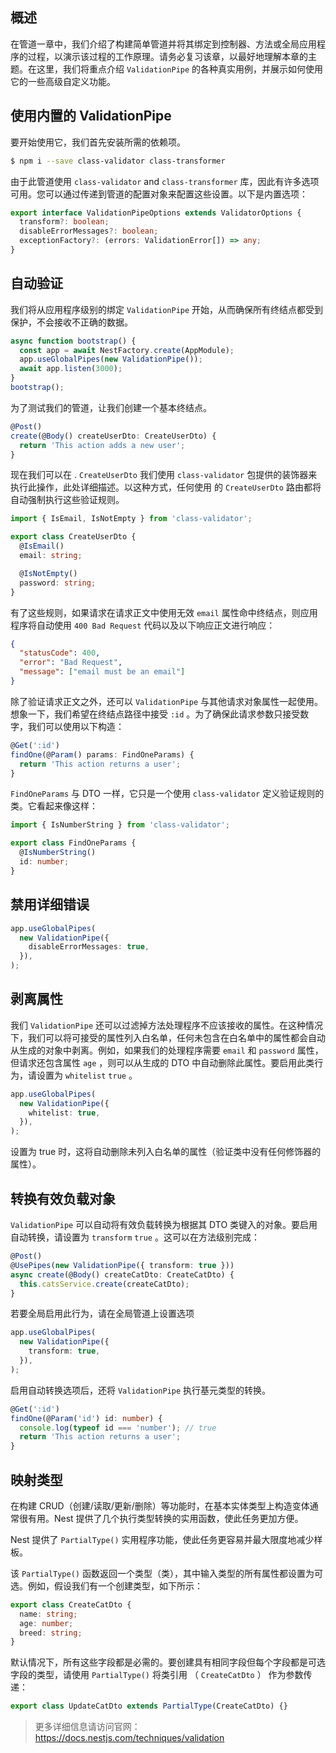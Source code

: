 ## 概述

在管道一章中，我们介绍了构建简单管道并将其绑定到控制器、方法或全局应用程序的过程，以演示该过程的工作原理。请务必复习该章，以最好地理解本章的主题。在这里，我们将重点介绍 `ValidationPipe` 的各种真实用例，并展示如何使用它的一些高级自定义功能。



## 使用内置的 ValidationPipe

要开始使用它，我们首先安装所需的依赖项。

```bash
$ npm i --save class-validator class-transformer
```

由于此管道使用 `class-validator` and `class-transformer` 库，因此有许多选项可用。您可以通过传递到管道的配置对象来配置这些设置。以下是内置选项：

```typescript
export interface ValidationPipeOptions extends ValidatorOptions {
  transform?: boolean;
  disableErrorMessages?: boolean;
  exceptionFactory?: (errors: ValidationError[]) => any;
}
```



## 自动验证

我们将从应用程序级别的绑定 `ValidationPipe` 开始，从而确保所有终结点都受到保护，不会接收不正确的数据。

```typescript
async function bootstrap() {
  const app = await NestFactory.create(AppModule);
  app.useGlobalPipes(new ValidationPipe());
  await app.listen(3000);
}
bootstrap();
```

为了测试我们的管道，让我们创建一个基本终结点。

```typescript
@Post()
create(@Body() createUserDto: CreateUserDto) {
  return 'This action adds a new user';
}
```

现在我们可以在 . `CreateUserDto` 我们使用 `class-validator` 包提供的装饰器来执行此操作，此处详细描述。以这种方式，任何使用 的 `CreateUserDto` 路由都将自动强制执行这些验证规则。

```typescript
import { IsEmail, IsNotEmpty } from 'class-validator';

export class CreateUserDto {
  @IsEmail()
  email: string;

  @IsNotEmpty()
  password: string;
}
```

有了这些规则，如果请求在请求正文中使用无效 `email` 属性命中终结点，则应用程序将自动使用 `400 Bad Request` 代码以及以下响应正文进行响应：

```json
{
  "statusCode": 400,
  "error": "Bad Request",
  "message": ["email must be an email"]
}
```

除了验证请求正文之外，还可以 `ValidationPipe` 与其他请求对象属性一起使用。想象一下，我们希望在终结点路径中接受 `:id` 。为了确保此请求参数只接受数字，我们可以使用以下构造：

```typescript
@Get(':id')
findOne(@Param() params: FindOneParams) {
  return 'This action returns a user';
}
```

`FindOneParams` 与 DTO 一样，它只是一个使用 `class-validator` 定义验证规则的类。它看起来像这样：

```typescript
import { IsNumberString } from 'class-validator';

export class FindOneParams {
  @IsNumberString()
  id: number;
}
```



## 禁用详细错误

```typescript
app.useGlobalPipes(
  new ValidationPipe({
    disableErrorMessages: true,
  }),
);
```



## 剥离属性

我们 `ValidationPipe` 还可以过滤掉方法处理程序不应该接收的属性。在这种情况下，我们可以将可接受的属性列入白名单，任何未包含在白名单中的属性都会自动从生成的对象中剥离。例如，如果我们的处理程序需要 `email` 和 `password` 属性，但请求还包含属性 `age` ，则可以从生成的 DTO 中自动删除此属性。要启用此类行为，请设置为 `whitelist` `true` 。

```typescript
app.useGlobalPipes(
  new ValidationPipe({
    whitelist: true,
  }),
);
```

设置为 true 时，这将自动删除未列入白名单的属性（验证类中没有任何修饰器的属性）。



## 转换有效负载对象

 `ValidationPipe` 可以自动将有效负载转换为根据其 DTO 类键入的对象。要启用自动转换，请设置为 `transform` `true` 。这可以在方法级别完成：

```typescript
@Post()
@UsePipes(new ValidationPipe({ transform: true }))
async create(@Body() createCatDto: CreateCatDto) {
  this.catsService.create(createCatDto);
}
```

若要全局启用此行为，请在全局管道上设置选项

```typescript
app.useGlobalPipes(
  new ValidationPipe({
    transform: true,
  }),
);
```

启用自动转换选项后，还将 `ValidationPipe` 执行基元类型的转换。

```typescript
@Get(':id')
findOne(@Param('id') id: number) {
  console.log(typeof id === 'number'); // true
  return 'This action returns a user';
}
```



## 映射类型

在构建 CRUD（创建/读取/更新/删除）等功能时，在基本实体类型上构造变体通常很有用。Nest 提供了几个执行类型转换的实用函数，使此任务更加方便。

Nest 提供了 `PartialType()` 实用程序功能，使此任务更容易并最大限度地减少样板。

该 `PartialType()` 函数返回一个类型（类），其中输入类型的所有属性都设置为可选。例如，假设我们有一个创建类型，如下所示：

```typescript
export class CreateCatDto {
  name: string;
  age: number;
  breed: string;
}
```

默认情况下，所有这些字段都是必需的。要创建具有相同字段但每个字段都是可选字段的类型，请使用 `PartialType()` 将类引用 （ `CreateCatDto` ） 作为参数传递：

```typescript
export class UpdateCatDto extends PartialType(CreateCatDto) {}
```



> 更多详细信息请访问官网：https://docs.nestjs.com/techniques/validation